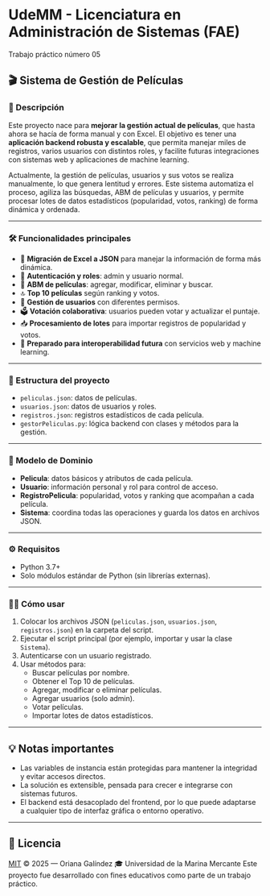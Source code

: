 # UdeMM - Licenciatura en Administración de Sistemas (FAE) 

Trabajo práctico número 05


## 🎬 Sistema de Gestión de Películas

### 🚀 Descripción

Este proyecto nace para **mejorar la gestión actual de películas**, que hasta ahora se hacía de forma manual y con Excel. El objetivo es tener una **aplicación backend robusta y escalable**, que permita manejar miles de registros, varios usuarios con distintos roles, y facilite futuras integraciones con sistemas web y aplicaciones de machine learning.  

Actualmente, la gestión de películas, usuarios y sus votos se realiza manualmente, lo que genera lentitud y errores. Este sistema automatiza el proceso, agiliza las búsquedas, ABM de películas y usuarios, y permite procesar lotes de datos estadísticos (popularidad, votos, ranking) de forma dinámica y ordenada.  

---

### 🛠 Funcionalidades principales

- 📁 **Migración de Excel a JSON** para manejar la información de forma más dinámica.
- 🔐 **Autenticación y roles**: admin y usuario normal.
- 🎥 **ABM de películas**: agregar, modificar, eliminar y buscar.
- 🔝 **Top 10 películas** según ranking y votos.
- 👥 **Gestión de usuarios** con diferentes permisos.
- 🗳️ **Votación colaborativa**: usuarios pueden votar y actualizar el puntaje.
- 📥 **Procesamiento de lotes** para importar registros de popularidad y votos.
- 🔄 **Preparado para interoperabilidad futura** con servicios web y machine learning.

---

### 📂 Estructura del proyecto

- `peliculas.json`: datos de películas.
- `usuarios.json`: datos de usuarios y roles.
- `registros.json`: registros estadísticos de cada película.
- `gestorPeliculas.py`: lógica backend con clases y métodos para la gestión.

---

### 🎯 Modelo de Dominio

- **Pelicula**: datos básicos y atributos de cada película.
- **Usuario**: información personal y rol para control de acceso.
- **RegistroPelicula**: popularidad, votos y ranking que acompañan a cada película.
- **Sistema**: coordina todas las operaciones y guarda los datos en archivos JSON.

---

### ⚙️ Requisitos

- Python 3.7+
- Solo módulos estándar de Python (sin librerías externas).

---

### 🧑‍💻 Cómo usar

1. Colocar los archivos JSON (`peliculas.json`, `usuarios.json`, `registros.json`) en la carpeta del script.
2. Ejecutar el script principal (por ejemplo, importar y usar la clase `Sistema`).
3. Autenticarse con un usuario registrado.
4. Usar métodos para:
   - Buscar películas por nombre.
   - Obtener el Top 10 de películas.
   - Agregar, modificar o eliminar películas.
   - Agregar usuarios (solo admin).
   - Votar películas.
   - Importar lotes de datos estadísticos.

---

## 💡 Notas importantes

- Las variables de instancia están protegidas para mantener la integridad y evitar accesos directos.
- La solución es extensible, pensada para crecer e integrarse con sistemas futuros.
- El backend está desacoplado del frontend, por lo que puede adaptarse a cualquier tipo de interfaz gráfica o entorno operativo.

---


## 📄 Licencia

[MIT](https://choosealicense.com/licenses/mit/) © 2025 — Oriana Galíndez 🎓 Universidad de la Marina Mercante
Este proyecto fue desarrollado con fines educativos como parte de un trabajo práctico.